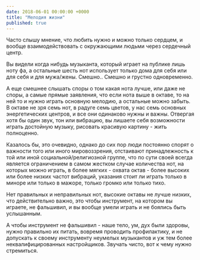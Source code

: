```yaml
---
date: 2018-06-01 00:00:00 +0000
title: "Мелодия жизни"
published: true
---
```

Часто слышу мнение, что любить нужно и можно только сердцем, и вообще взаимодействовать с окружающими людьми через сердечный центр.

Вы видели когда нибудь музыканта, который играет на публике лишь ноту фа, а остальные шесть нот использует только дома для себя или для себя и для мужа/жены. Смешно.. Смешно и грустно одновременно.

А еще смешнее слышать споры о том какая нота лучше, или даже не споры, а самые прямые заявления, что если нота выше в октаве, то на ней то и нужно играть основную мелодию, а остальные можно забыть.
В октаве не зря семь нот, в радуге семь цветов, у нас семь основных энергетических центров, и все они одинаково нужны и важны. Отвергая хотя бы один звук, тон или вибрацию, вы лишаете себя возможности играть достойную музыку, рисовать красивую картину - жить полноценно.

Казалось бы, это очевидно, однако до сих пор люди постоянно спорят о важности того или иного мировоззрения, отстаивают принадлежность к той или иной социальной/религиозной группе, что по сути своей всегда является ограничением в самом жестком случае количества нот, на которых можно играть, в более мягких - охвата октав - более высоких или более низких частот вибраций, указания стоит ли играть только в миноре или только в мажоре, только громко или только тихо.

Нет правильных и неправильных нот, высокие октавы не лучше низких, что действительно важно, это чтобы инструмент, на котором вы играете, не фальшивил, и вы вообще умели играть и не боялись быть услышанным.

А чтобы инструмент не фальшивил - наше тело, ум, дух были здоровы, нужно правильно их питать, вовремя проводить профилактику, и не допускать к своему инструменту неумелых музыкантов и уж тем более неквалифицированных настройщиков. Звучать чисто, вот к чему нужно стремиться.
